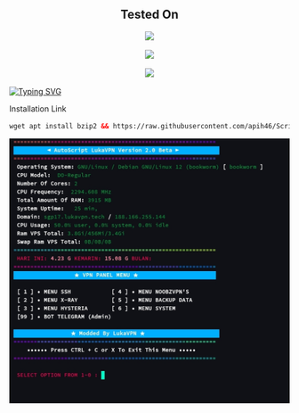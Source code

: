<!DOCTYPE html>
<h2 align="center">
  
<h2 align="center"> Tested On </h2>
<p align="center"><img src="https://img.shields.io/badge/Debian-A81D33?style=flat&logo=debian&logoColor=white)"width="400"></p>
<p align="center"><img src="https://img.shields.io/static/v1?style=for-the-badge&logo=debian&label=Debian%2012 &message=Bookworm&color=red"></p>
  
<p align="center"><img src="https://img.shields.io/badge/Multiport XRAY & SSH-green"></p>

<a href="https://git.io/typing-svg"><img src="https://readme-typing-svg.herokuapp.com?font=New+Amsterdam&size=100&letterSpacing=10px&pause=1000&color=F70101&background=FFFFFF00&center=true&width=435&height=150&lines=LUKAVPN" alt="Typing SVG" /></a>


Installation Link<br>
 
  ```html
wget apt install bzip2 && https://raw.githubusercontent.com/apih46/Script12/main/setup.sh && chmod +x setup.sh && ./setup.sh
  ```
<b>

![tele](https://raw.githubusercontent.com/apih46/Script12/main/system/kuda.jpg) 
